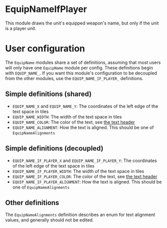 
# EquipNameIfPlayer

This module draws the unit's equipped weapon's name, but only if the unit is a player unit.

# User configuration

The `EquipName` modules share a set of definitions, assuming that most users will only have one `EquipName` module per config. These definitions begin with `EQUIP_NAME_`. If you want this module's configuration to be decoupled from the other modules, use the `EQUIP_NAME_IF_PLAYER_` definitions.

## Simple definitions (shared)

  * `EQUIP_NAME_X` and `EQUIP_NAME_Y`: The coordinates of the left edge of the text space in tiles
  * `EQUIP_NAME_WIDTH`: The width of the text space in tiles
  * `EQUIP_NAME_COLOR`: The color of the text, see [the text header](/template/include/Text.h)
  * `EQUIP_NAME_ALIGNMENT`: How the text is aligned. This should be one of `EquipNameAlignments`

## Simple definitions (decoupled)

  * `EQUIP_NAME_IF_PLAYER_X` and `EQUIP_NAME_IF_PLAYER_Y`: The coordinates of the left edge of the text space in tiles
  * `EQUIP_NAME_IF_PLAYER_WIDTH`: The width of the text space in tiles
  * `EQUIP_NAME_IF_PLAYER_COLOR`: The color of the text, see [the text header](/template/include/Text.h)
  * `EQUIP_NAME_IF_PLAYER_ALIGNMENT`: How the text is aligned. This should be one of `EquipNameAlignments`

## Other definitions

The `EquipNameAlignments` definition describes an enum for text alignment values, and generally should not be edited.
